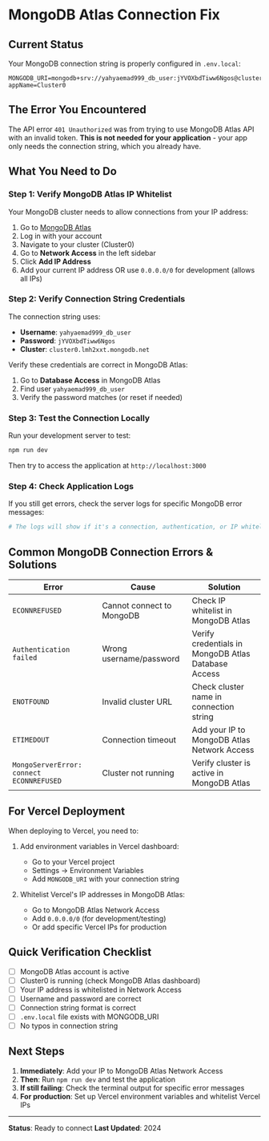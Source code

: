 # MongoDB Atlas Connection Fix

## Current Status
Your MongoDB connection string is properly configured in `.env.local`:
```
MONGODB_URI=mongodb+srv://yahyaemad999_db_user:jYVOXbdTiww6Ngos@cluster0.lmh2xxt.mongodb.net/?appName=Cluster0
```

## The Error You Encountered
The API error `401 Unauthorized` was from trying to use MongoDB Atlas API with an invalid token. **This is not needed for your application** - your app only needs the connection string, which you already have.

## What You Need to Do

### Step 1: Verify MongoDB Atlas IP Whitelist
Your MongoDB cluster needs to allow connections from your IP address:

1. Go to [MongoDB Atlas](https://cloud.mongodb.com)
2. Log in with your account
3. Navigate to your cluster (Cluster0)
4. Go to **Network Access** in the left sidebar
5. Click **Add IP Address**
6. Add your current IP address OR use `0.0.0.0/0` for development (allows all IPs)

### Step 2: Verify Connection String Credentials
The connection string uses:
- **Username**: `yahyaemad999_db_user`
- **Password**: `jYVOXbdTiww6Ngos`
- **Cluster**: `cluster0.lmh2xxt.mongodb.net`

Verify these credentials are correct in MongoDB Atlas:
1. Go to **Database Access** in MongoDB Atlas
2. Find user `yahyaemad999_db_user`
3. Verify the password matches (or reset if needed)

### Step 3: Test the Connection Locally
Run your development server to test:
```bash
npm run dev
```

Then try to access the application at `http://localhost:3000`

### Step 4: Check Application Logs
If you still get errors, check the server logs for specific MongoDB error messages:
```bash
# The logs will show if it's a connection, authentication, or IP whitelist issue
```

## Common MongoDB Connection Errors & Solutions

| Error | Cause | Solution |
|-------|-------|----------|
| `ECONNREFUSED` | Cannot connect to MongoDB | Check IP whitelist in MongoDB Atlas |
| `Authentication failed` | Wrong username/password | Verify credentials in MongoDB Atlas Database Access |
| `ENOTFOUND` | Invalid cluster URL | Check cluster name in connection string |
| `ETIMEDOUT` | Connection timeout | Add your IP to MongoDB Atlas Network Access |
| `MongoServerError: connect ECONNREFUSED` | Cluster not running | Verify cluster is active in MongoDB Atlas |

## For Vercel Deployment
When deploying to Vercel, you need to:

1. Add environment variables in Vercel dashboard:
   - Go to your Vercel project
   - Settings → Environment Variables
   - Add `MONGODB_URI` with your connection string

2. Whitelist Vercel's IP addresses in MongoDB Atlas:
   - Go to MongoDB Atlas Network Access
   - Add `0.0.0.0/0` (for development/testing)
   - Or add specific Vercel IPs for production

## Quick Verification Checklist

- [ ] MongoDB Atlas account is active
- [ ] Cluster0 is running (check MongoDB Atlas dashboard)
- [ ] Your IP address is whitelisted in Network Access
- [ ] Username and password are correct
- [ ] Connection string format is correct
- [ ] `.env.local` file exists with MONGODB_URI
- [ ] No typos in connection string

## Next Steps

1. **Immediately**: Add your IP to MongoDB Atlas Network Access
2. **Then**: Run `npm run dev` and test the application
3. **If still failing**: Check the terminal output for specific error messages
4. **For production**: Set up Vercel environment variables and whitelist Vercel IPs

---

**Status**: Ready to connect
**Last Updated**: 2024
